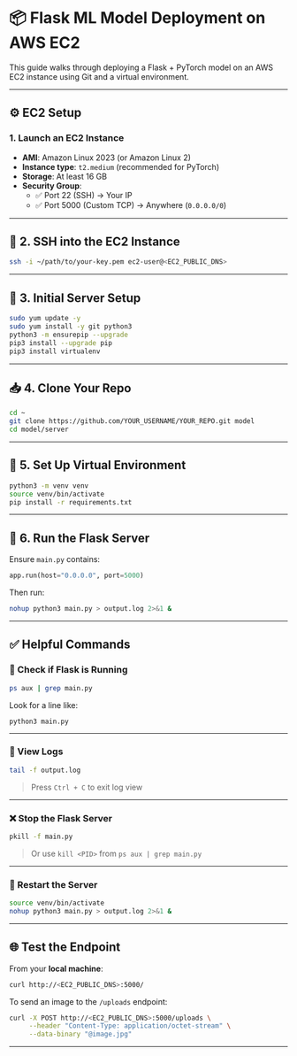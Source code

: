# 📦 Flask ML Model Deployment on AWS EC2

This guide walks through deploying a Flask + PyTorch model on an AWS EC2 instance using Git and a virtual environment.

---

## ⚙️ EC2 Setup

### 1. **Launch an EC2 Instance**

- **AMI**: Amazon Linux 2023 (or Amazon Linux 2)
- **Instance type**: `t2.medium` (recommended for PyTorch)
- **Storage**: At least 16 GB
- **Security Group**:
  - ✅ Port 22 (SSH) → Your IP
  - ✅ Port 5000 (Custom TCP) → Anywhere (`0.0.0.0/0`)

---

## 🔐 2. **SSH into the EC2 Instance**

```bash
ssh -i ~/path/to/your-key.pem ec2-user@<EC2_PUBLIC_DNS>
```

---

## 🧰 3. **Initial Server Setup**

```bash
sudo yum update -y
sudo yum install -y git python3
python3 -m ensurepip --upgrade
pip3 install --upgrade pip
pip3 install virtualenv
```

---

## 📥 4. **Clone Your Repo**

```bash
cd ~
git clone https://github.com/YOUR_USERNAME/YOUR_REPO.git model
cd model/server
```

---

## 🧪 5. **Set Up Virtual Environment**

```bash
python3 -m venv venv
source venv/bin/activate
pip install -r requirements.txt
```

---

## 🚀 6. **Run the Flask Server**

Ensure `main.py` contains:

```python
app.run(host="0.0.0.0", port=5000)
```

Then run:

```bash
nohup python3 main.py > output.log 2>&1 &
```

---

## ✅ Helpful Commands

### 🔎 Check if Flask is Running

```bash
ps aux | grep main.py
```

Look for a line like:
```
python3 main.py
```

---

### 📖 View Logs

```bash
tail -f output.log
```
> Press `Ctrl + C` to exit log view

---

### ❌ Stop the Flask Server

```bash
pkill -f main.py
```
> Or use `kill <PID>` from `ps aux | grep main.py`

---

### 🔁 Restart the Server

```bash
source venv/bin/activate
nohup python3 main.py > output.log 2>&1 &
```

---

## 🌐 Test the Endpoint

From your **local machine**:

```bash
curl http://<EC2_PUBLIC_DNS>:5000/
```

To send an image to the `/uploads` endpoint:

```bash
curl -X POST http://<EC2_PUBLIC_DNS>:5000/uploads \
     --header "Content-Type: application/octet-stream" \
     --data-binary "@image.jpg"
```

---
